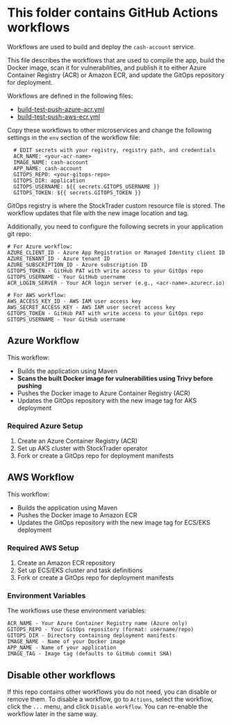 # This folder contains GitHub Actions workflows

Workflows are used to build and deploy the `cash-account` service.

This file describes the workflows that are used to compile the app, build the Docker image, scan it for vulnerabilities, and publish it to either Azure Container Registry (ACR) or Amazon ECR, and update the GitOps repository for deployment.

Workflows are defined in the following files:
- [build-test-push-azure-acr.yml](build-test-push-azure-acr.yml)
- [build-test-push-aws-ecr.yml](build-test-push-aws-ecr.yml)

Copy these workflows to other microservices and change the following settings in the `env` section of the workflow file:
```
  # EDIT secrets with your registry, registry path, and credentials
  ACR_NAME: <your-acr-name>
  IMAGE_NAME: cash-account
  APP_NAME: cash-account
  GITOPS_REPO: <your-gitops-repo>
  GITOPS_DIR: application
  GITOPS_USERNAME: ${{ secrets.GITOPS_USERNAME }}
  GITOPS_TOKEN: ${{ secrets.GITOPS_TOKEN }}
```

GitOps registry is where the StockTrader custom resource file is stored. The workflow updates that file with the new image location and tag.

Additionally, you need to configure the following secrets in your application git repo:
```
# For Azure workflow:
AZURE_CLIENT_ID - Azure App Registration or Managed Identity client ID
AZURE_TENANT_ID - Azure tenant ID
AZURE_SUBSCRIPTION_ID - Azure subscription ID
GITOPS_TOKEN - GitHub PAT with write access to your GitOps repo
GITOPS_USERNAME - Your GitHub username
ACR_LOGIN_SERVER - Your ACR login server (e.g., <acr-name>.azurecr.io)

# For AWS workflow:
AWS_ACCESS_KEY_ID - AWS IAM user access key
AWS_SECRET_ACCESS_KEY - AWS IAM user secret access key
GITOPS_TOKEN - GitHub PAT with write access to your GitOps repo
GITOPS_USERNAME - Your GitHub username
```

## Azure Workflow
This workflow:
- Builds the application using Maven
- **Scans the built Docker image for vulnerabilities using Trivy before pushing**
- Pushes the Docker image to Azure Container Registry (ACR)
- Updates the GitOps repository with the new image tag for AKS deployment

### Required Azure Setup
1. Create an Azure Container Registry (ACR)
2. Set up AKS cluster with StockTrader operator
3. Fork or create a GitOps repo for deployment manifests

## AWS Workflow
This workflow:
- Builds the application using Maven
- Pushes the Docker image to Amazon ECR
- Updates the GitOps repository with the new image tag for ECS/EKS deployment

### Required AWS Setup
1. Create an Amazon ECR repository
2. Set up ECS/EKS cluster and task definitions
3. Fork or create a GitOps repo for deployment manifests

### Environment Variables
The workflows use these environment variables:
```
ACR_NAME - Your Azure Container Registry name (Azure only)
GITOPS_REPO - Your GitOps repository (format: username/repo)
GITOPS_DIR - Directory containing deployment manifests
IMAGE_NAME - Name of your Docker image
APP_NAME - Name of your application
IMAGE_TAG - Image tag (defaults to GitHub commit SHA)
```

## Disable other workflows
If this repo contains other workflows you do not need, you can disable or remove them.
To disable a workflow, go to `Actions`, select the workflow, click the `...` menu, and click `Disable workflow`.
You can re-enable the workflow later in the same way. 